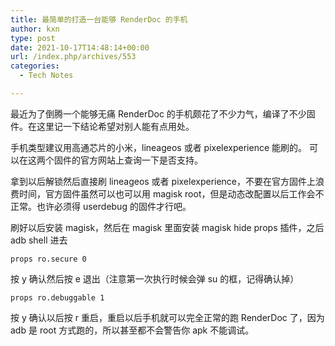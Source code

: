 ```yaml
---
title: 最简单的打造一台能够 RenderDoc 的手机
author: kxn
type: post
date: 2021-10-17T14:48:14+00:00
url: /index.php/archives/553
categories:
  - Tech Notes

---
```

最近为了倒腾一个能够无痛 RenderDoc 的手机颇花了不少力气，编译了不少固件。在这里记一下结论希望对别人能有点用处。

手机类型建议用高通芯片的小米，lineageos 或者 pixelexperience 能刷的。 可以在这两个固件的官方网站上查询一下是否支持。

拿到以后解锁然后直接刷 lineageos 或者 pixelexperience，不要在官方固件上浪费时间，官方固件虽然可以也可以用 magisk root，但是动态改配置以后工作会不正常。也许必须得 userdebug 的固件才行吧。

刷好以后安装 magisk，然后在 magisk 里面安装 magisk hide props 插件，之后 adb shell 进去

`props ro.secure 0`

按 y 确认然后按 e 退出（注意第一次执行时候会弹 su 的框，记得确认掉）

`props ro.debuggable 1`

按 y 确认以后按 r 重启，重启以后手机就可以完全正常的跑 RenderDoc 了，因为 adb 是 root 方式跑的，所以甚至都不会警告你 apk 不能调试。